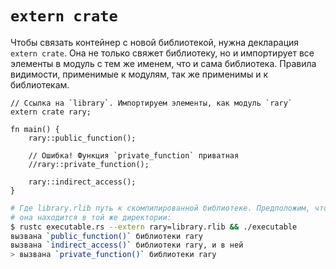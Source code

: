 # `extern crate`

Чтобы связать контейнер с новой библиотекой, нужна декларация `extern crate`.
Она не только свяжет библиотеку, но и импортирует все элементы в модуль
с тем же именем, что и сама библиотека.
Правила видимости, применимые к модулям, так же применимы и к библиотекам.

```rust,ignore
// Ссылка на `library`. Импортируем элементы, как модуль `rary`
extern crate rary;

fn main() {
    rary::public_function();

    // Ошибка! Функция `private_function` приватная
    //rary::private_function();

    rary::indirect_access();
}
```

```bash
# Где library.rlib путь к скомпилированной библиотеке. Предположим, что
# она находится в той же директории:
$ rustc executable.rs --extern rary=library.rlib && ./executable
вызвана `public_function()` библиотеки rary
вызвана `indirect_access()` библиотеки rary, и в ней
> вызвана `private_function()` библиотеки rary
```
